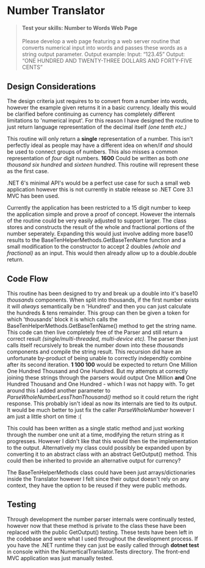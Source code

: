# Number Translator

> #### Test your skills: Number to Words Web Page
>Please develop a web page featuring a web server routine that converts numerical input into words and passes these words as a string output parameter.
>Output example:
>Input:      “123.45”
>Output:    “ONE HUNDRED AND TWENTY-THREE DOLLARS AND FORTY-FIVE CENTS”


## Design Considerations

The design criteria just requires to to convert from a number into words, however the example given returns it in a basic currency. Ideally this would be clarified before continuing as currency has completely different limitations to 'numerical input'. For this reason I have designed the routine to just return language representation of the decimal itself *(one tenth etc.)*

This routine will only return a **single** representation of a number. This isn't perfectly ideal as people may have a different idea on when/if *and* should be used to connect groups of numbers. This also misses a common representation of *four* digit numbers. **1600** Could be written as both *one thousand six hundred* and *sixteen hundred*. This routine will represent these as the first case.

.NET 6's minimal API's would be a perfect use case for such a small web application however this is not currently in stable release so .NET Core 3.1 MVC has been used.

Currently the application has been restricted to a 15 digit number to keep the application simple and prove a proof of concept. However the internals of the routine could be very easily adjusted to support larger. The class stores and constructs the result of the whole and fractional portions of the number seperately. Expanding this would just involve adding more base10 results to the BaseTenHelperMethods.GetBaseTenName function and a small modification to the constructor to accept 2 doubles *(whole and fractional)* as an input. This would then already allow up to a double.double return.

## Code Flow

This routine has been designed to try and break up a double into it's base10 *thousands* components. When split into thousands, if the first number exists it will *always* semantically be n 'Hundred' and then you can just calculate the hundreds & tens remainder. This group can then be given a token for which 'thousands' block it is which calls the BaseTenHelperMethods.GetBaseTenName() method to get the string name. This code can then live completely free of the Parser and still return a correct result *(single/multi-threaded, multi-device etc).*
The parser then just calls itself recursively to break the number down into these *thousands* components and compile the string result. This recursion did have an unfortunate by-product of being unable to correctly independtly combine after its second iteration.
**1 100 100** would be expected to return One Million One Hundred Thousand and One Hundred. But my attempts at correctly joining these strings through the parsers would output One Million **and** One Hundred Thousand and One Hundred - which I was not happy with. To get around this I added another parameter to *ParseWholeNumberLessThanThousand()* method so it could return the right response. This probably isn't ideal as now its internals are tied to its output. It would be much better to just fix the caller *ParseWholeNumber* however I am just a little short on time :(

This could has been written as a single static method and just working through the number one unit at a time, modifying the return string as it progresses. However I didn't like that this would then tie the implementation to the output. Alternatively my class could possibly be expanded upon by converting it to an abstract class with an abstract GetOutput() method. This could then be inherited to provide an alternative output for currency?

The BaseTenHelperMethods class could have been just arrays/dictionaries inside the Translator however I felt since their output doesn't rely on any context, they have the option to be reused if they were public methods.

## Testing

Through development the number parser internals were continually tested, however now that these method is private to the class these have been replaced with the public GetOutput() testing. These tests have been left in the codebase and were what I used throughout the development process. If you have the .NET runtime they can just be easily called through **dotnet test** in console within the NumerticalTranslator.Tests directory. The front-end MVC application was just manually tested.
